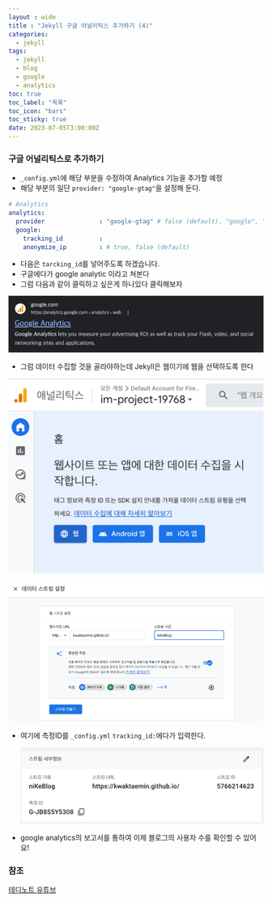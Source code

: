 ```yaml
---
layout : wide
title : "Jekyll 구글 어널리틱스 추가하기 (4)"
categories:
  - jekyll
tags:
  - jekyll
  - blog
  - google
  - analytics
toc: true
toc_label: "목록"
toc_icon: "bars"
toc_sticky: true
date: 2023-07-05T3:00:00Z
---
```

### 구글 어널리틱스로 추가하기
- `_config.yml`에 해당 부분을 수정하여 Analytics 기능을 추가할 예정
- 해당 부분의 일단 `provider: "google-gtag"`을 설정해 둔다.

```yaml
# Analytics
analytics:
  provider               : "google-gtag" # false (default), "google", "google-universal", "google-gtag", "custom"
  google:
    tracking_id          :
    anonymize_ip         : # true, false (default)
```

- 다음은 `tarcking_id`를 넣어주도록 하겠습니다.
- 구글에다가 google analytic 이라고 쳐본다 
- 그럼 다음과 같이 클릭하고 싶은게 하나있다 클릭해보자
   
![07-01.png](/assets/images/2307/07-1.png)
   
- 그럼 데이터 수집할 것을 골라야하는데 Jekyll은 웹이기에 웹을 선택하도록 한다
   
![img.png](/assets/images/2307/07-2.png)
   
![img.png](/assets/images/2307/07-3.png)
   
- 여기에 측정ID를 `_config.yml` `tracking_id:`에다가 입력한다.

   ![img_1.png](/assets/images/2307/07-4.png)

- google analytics의 보고서를 통하여 이제 블로그의 사용자 수를 확인할 수 있어요!

### 참조
[테디노트 유튜브](https://www.youtube.com/watch?v=anXaW9xhgcU&list=PLIMb_GuNnFwfQBZQwD-vCZENL5YLDZekr&index=6&ab_channel=%ED%85%8C%EB%94%94%EB%85%B8%ED%8A%B8TeddyNote) 
